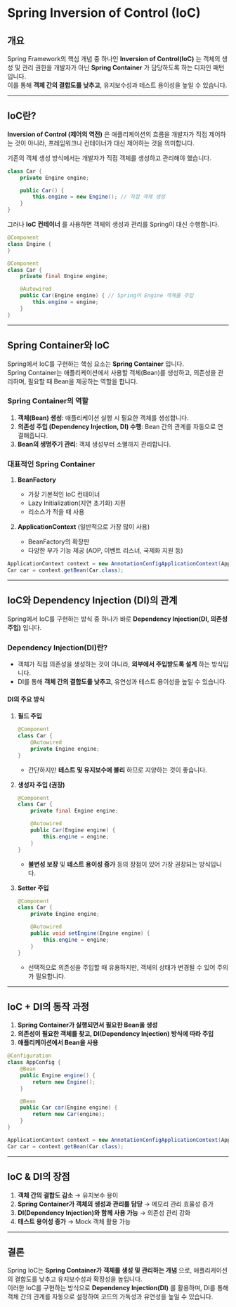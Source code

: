 # Spring Inversion of Control (IoC)

## 개요
Spring Framework의 핵심 개념 중 하나인 **Inversion of Control(IoC)** 는 객체의 생성 및 관리 권한을 개발자가 아닌 **Spring Container** 가 담당하도록 하는 디자인 패턴입니다.  
이를 통해 **객체 간의 결합도를 낮추고**, 유지보수성과 테스트 용이성을 높일 수 있습니다.

---

## IoC란?
**Inversion of Control (제어의 역전)** 은 애플리케이션의 흐름을 개발자가 직접 제어하는 것이 아니라, 프레임워크나 컨테이너가 대신 제어하는 것을 의미합니다.

기존의 객체 생성 방식에서는 개발자가 직접 객체를 생성하고 관리해야 했습니다.

```java
class Car {
    private Engine engine;

    public Car() {
        this.engine = new Engine(); // 직접 객체 생성
    }
}
```

그러나 **IoC 컨테이너** 를 사용하면 객체의 생성과 관리를 Spring이 대신 수행합니다.

```java
@Component
class Engine {
}

@Component
class Car {
    private final Engine engine;

    @Autowired
    public Car(Engine engine) { // Spring이 Engine 객체를 주입
        this.engine = engine;
    }
}
```

---

## Spring Container와 IoC
Spring에서 IoC를 구현하는 핵심 요소는 **Spring Container** 입니다.  
Spring Container는 애플리케이션에서 사용할 객체(Bean)를 생성하고, 의존성을 관리하며, 필요할 때 Bean을 제공하는 역할을 합니다.

### Spring Container의 역할
1. **객체(Bean) 생성**: 애플리케이션 실행 시 필요한 객체를 생성합니다.
2. **의존성 주입 (Dependency Injection, DI) 수행**: Bean 간의 관계를 자동으로 연결해줍니다.
3. **Bean의 생명주기 관리**: 객체 생성부터 소멸까지 관리합니다.

### 대표적인 Spring Container
1. **BeanFactory**
    - 가장 기본적인 IoC 컨테이너
    - Lazy Initialization(지연 초기화) 지원
    - 리소스가 적을 때 사용

2. **ApplicationContext** (일반적으로 가장 많이 사용)
    - BeanFactory의 확장판
    - 다양한 부가 기능 제공 (AOP, 이벤트 리스너, 국제화 지원 등)

```java
ApplicationContext context = new AnnotationConfigApplicationContext(AppConfig.class);
Car car = context.getBean(Car.class);
```

---

## IoC와 Dependency Injection (DI)의 관계
Spring에서 IoC를 구현하는 방식 중 하나가 바로 **Dependency Injection(DI, 의존성 주입)** 입니다.

### Dependency Injection(DI)란?
- 객체가 직접 의존성을 생성하는 것이 아니라, **외부에서 주입받도록 설계** 하는 방식입니다.
- DI를 통해 **객체 간의 결합도를 낮추고**, 유연성과 테스트 용이성을 높일 수 있습니다.

#### DI의 주요 방식
1. **필드 주입**
   ```java
   @Component
   class Car {
       @Autowired
       private Engine engine;
   }
   ```
    - 간단하지만 **테스트 및 유지보수에 불리** 하므로 지양하는 것이 좋습니다.

2. **생성자 주입 (권장)**
   ```java
   @Component
   class Car {
       private final Engine engine;

       @Autowired
       public Car(Engine engine) {
           this.engine = engine;
       }
   }
   ```
    - **불변성 보장** 및 **테스트 용이성 증가** 등의 장점이 있어 가장 권장되는 방식입니다.

3. **Setter 주입**
   ```java
   @Component
   class Car {
       private Engine engine;

       @Autowired
       public void setEngine(Engine engine) {
           this.engine = engine;
       }
   }
   ```
    - 선택적으로 의존성을 주입할 때 유용하지만, 객체의 상태가 변경될 수 있어 주의가 필요합니다.

---

## IoC + DI의 동작 과정
1. **Spring Container가 실행되면서 필요한 Bean을 생성**
2. **의존성이 필요한 객체를 찾고, DI(Dependency Injection) 방식에 따라 주입**
3. **애플리케이션에서 Bean을 사용**

```java
@Configuration
class AppConfig {
    @Bean
    public Engine engine() {
        return new Engine();
    }

    @Bean
    public Car car(Engine engine) {
        return new Car(engine);
    }
}

ApplicationContext context = new AnnotationConfigApplicationContext(AppConfig.class);
Car car = context.getBean(Car.class);
```

---

## IoC & DI의 장점
1. **객체 간의 결합도 감소** → 유지보수 용이
2. **Spring Container가 객체의 생성과 관리를 담당** → 메모리 관리 효율성 증가
3. **DI(Dependency Injection)와 함께 사용 가능** → 의존성 관리 강화
4. **테스트 용이성 증가** → Mock 객체 활용 가능

---

## 결론
Spring IoC는 **Spring Container가 객체를 생성 및 관리하는 개념** 으로, 애플리케이션의 결합도를 낮추고 유지보수성과 확장성을 높입니다.  
이러한 IoC를 구현하는 방식으로 **Dependency Injection(DI)** 를 활용하며, DI를 통해 객체 간의 관계를 자동으로 설정하여 코드의 가독성과 유연성을 높일 수 있습니다.

